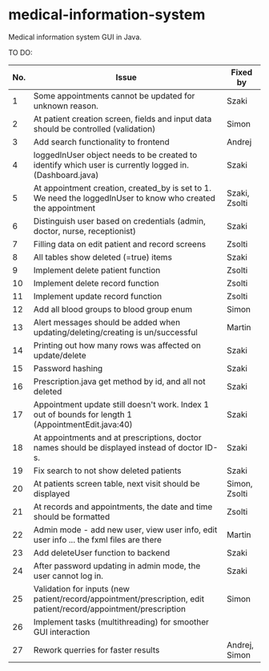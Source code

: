 # medical-information-system
Medical information system GUI in Java.

TO DO:

| No. 	 | Issue                                                                                                         	             | Fixed by 	     |
|-------|-----------------------------------------------------------------------------------------------------------------------------|----------------|
| 1   	 | Some appointments cannot be updated for unknown reason.                                                       	             | 	Szaki         |
| 2   	 | At patient creation screen, fields and input data should be controlled (validation)                                       	 | 	Simon         |
| 3   	 | Add search functionality to frontend                                                                                     	  | Andrej	        |
| 4   	 | loggedInUser object needs to be created to identify which user is currently logged in. (Dashboard.java)       	             | Szaki          |
| 5   	 | At appointment creation, created_by is set to 1. We need the loggedInUser to know who created the appointment 	             | Szaki, Zsolti	 |
| 6   	 | Distinguish user based on credentials (admin, doctor, nurse, receptionist)                                    	             | Szaki	         |
| 7   	 | Filling data on edit patient and record screens                                                               	             | Zsolti	        |
| 8   	 | All tables show deleted (=true) items                                                         	                             | Szaki	         |
| 9   	 | Implement delete patient function                                                                             	             | Zsolti         |
| 10  	 | Implement delete record function                                                                              	             | Zsolti         |
| 11  	 | Implement update record function                                                                              	             | Zsolti         |
| 12  	 | Add all blood groups to  blood group enum                                                             	                     | Simon	         |
| 13  	 | Alert messages should be added when updating/deleting/creating is un/successful                                             | Martin         |
| 14  	 | Printing out how many rows was affected on update/delete                                                                    | Szaki          |
| 15 	  | Password hashing                                                                                                            | Szaki          |
| 16 	  | Prescription.java get method by id, and all not deleted                                                                     | Szaki          |
| 17 	  | Appointment update still doesn't work. Index 1 out of bounds for length 1 (AppointmentEdit.java:40)                         | Szaki          |
| 18 	  | At appointments and at prescriptions, doctor names should be displayed instead of doctor ID-s.                              | Szaki          |
| 19 	  | Fix search to not show deleted patients                                                                                     | Szaki          |
| 20 	  | At patients screen table, next visit should be displayed                                                                    | Simon, Zsolti  |
| 21 	  | At records and appointments, the date and time should be formatted                                                          | Zsolti         |
| 22 	  | Admin mode - add new user, view user info, edit user info ... the fxml files are there                                      | Martin         |
| 23 	  | Add deleteUser function to backend                                                                                          | Szaki          |
| 24 	  | After password updating in admin mode, the user cannot log in.                                                              | Szaki          |
| 25 	  | Validation for inputs (new patient/record/appointment/prescription, edit patient/record/appointment/prescription            | Simon          |
| 26 	  | Implement tasks (multithreading) for smoother GUI interaction                                                               |                |
| 27 	  | Rework querries for faster results                                                                                          | Andrej, Simon  |